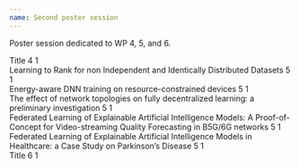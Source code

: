 ```yaml
---
name: Second poster session
---
```


Poster session dedicated to WP 4, 5, and 6.

<div class="ui segments">
  <div class="ui segment poster wp4">
    <span class="title">Title</span>
    <span class="block">
      <span class="wp">4</span>
      <span class="task">1</span>
    </span>
  </div>
</div>

<div class="ui segments">
  <div class="ui segment poster wp5">
    <span class="title">Learning to Rank for non Independent and Identically Distributed Datasets</span>
    <span class="block">
      <span class="wp">5</span>
      <span class="task">1</span>
    </span>
  </div>
  
  <div class="ui segment poster wp5">
    <span class="title">Energy-aware DNN training on resource-constrained devices</span>
    <span class="block">
      <span class="wp">5</span>
      <span class="task">1</span>
    </span>
  </div>
  
  <div class="ui segment poster wp5">
    <span class="title">The effect of network topologies on fully decentralized learning: a preliminary investigation</span>
    <span class="block">
      <span class="wp">5</span>
      <span class="task">1</span>
    </span>
  </div>
  
  <div class="ui segment poster wp5">
    <span class="title">Federated Learning of Explainable Artificial Intelligence Models: A Proof-of-Concept for Video-streaming Quality Forecasting in B5G/6G networks</span>
    <span class="block">
      <span class="wp">5</span>
      <span class="task">1</span>
    </span>
  </div>
  
  <div class="ui segment poster wp5">
    <span class="title">Federated Learning of Explainable Artificial Intelligence Models in Healthcare: a Case Study on Parkinson’s Disease</span>
    <span class="block">
      <span class="wp">5</span>
      <span class="task">1</span>
    </span>
  </div>
  
</div>

<div class="ui segments">
  <div class="ui segment poster wp6">
    <span class="title">Title</span>
    <span class="block">
      <span class="wp">6</span>
      <span class="task">1</span>
    </span>
  </div>
  
</div>

